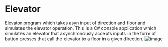 # Elevator
Elevator program which takes asyn input of direction and floor and simulates the elevator operation.
This is a C# console application which simulates an elevator that asynchronously accepts inputs in the form of button presses that call the elevator to a floor in a given direction.
![image](https://user-images.githubusercontent.com/12031984/131510505-e672670e-6cf0-4dd4-bed0-eb6efbed47d2.png)
